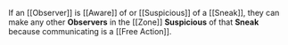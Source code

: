 If an [[Observer]] is [[Aware]] of or [[Suspicious]] of a [[Sneak]], they can make any other **Observers** in the [[Zone]] **Suspicious** of that **Sneak** because communicating is a [[Free Action]].